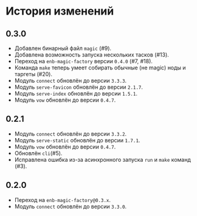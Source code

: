 История изменений
=================

0.3.0
-----

* Добавлен бинарный файл `magic` (#9).
* Добавлена возможность запуска нескольких тасков (#13).
* Переход на `enb-magic-factory` версии `0.4.0` (#7, #18).
* Команда `make` теперь умеет собирать обычные (не magic) ноды и таргеты (#20).
* Модуль `connect` обновлён до версии `3.3.3`.
* Модуль `serve-favicon` обновлён до версии `2.1.7`.
* Модуль `serve-index` обновлён до версии `1.5.1`.
* Модуль `vow` обновлён до версии `0.4.7`.

0.2.1
-----

* Модуль `connect` обновлён до версии `3.3.2`.
* Модуль `serve-static` обновлён до версии `1.7.1`.
* Модуль `vow` обновлён до версии `0.4.7`.
* Обновлён `cli`(#5).
* Исправлена ошибка из-за асинхронного запуска `run` и `make` команд (#3).


0.2.0
-----

* Переход на `enb-magic-factory@0.3.x`.
* Модуль `connect` обновлён до версии `3.3.0`.

